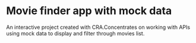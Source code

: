 # Movie finder app with mock data

An interactive project created with CRA.Concentrates on working with APIs using mock data to display and filter through movies list.

